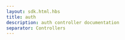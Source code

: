 ```yaml
---
layout: sdk.html.hbs
title: auth
description: auth controller documentation
separator: Controllers
---
```

